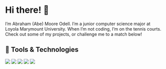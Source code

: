 # Hi there! 👋

I’m Abraham (Abe) Moore Odell. I’m a junior computer science major at Loyola Marymount University. When I’m not coding, I’m on the tennis courts. Check out some of my projects, or challenge me to a match below!

## 🔧 Tools & Technologies

![](https://img.shields.io/badge/OS-Windows_10-informational?style=flat&logo=windows&logoColor=white&color=c63f79)
![](https://img.shields.io/badge/Editor-Visual_Studio_Code-informational?style=flat&logo=visualstudio&logoColor=white&color=c63f79)
![](https://img.shields.io/badge/Code-JavaScript-informational?style=flat&logo=javascript&logoColor=white&color=c63f79)
![](https://img.shields.io/badge/Code-Python_3-informational?style=flat&logo=python&logoColor=white&color=c63f79)
![](https://img.shields.io/badge/Code-Java-informational?style=flat&logo=java&logoColor=white&color=c63f79)


